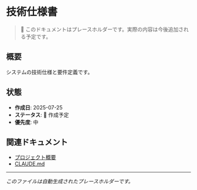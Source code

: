 # 技術仕様書

> 📝 このドキュメントはプレースホルダーです。実際の内容は今後追加される予定です。

## 概要

システムの技術仕様と要件定義です。

## 状態

- **作成日**: 2025-07-25
- **ステータス**: 🚧 作成予定
- **優先度**: 中

## 関連ドキュメント

- [プロジェクト概要](../../README.md)
- [CLAUDE.md](../../CLAUDE.md)

---
*このファイルは自動生成されたプレースホルダーです。*
